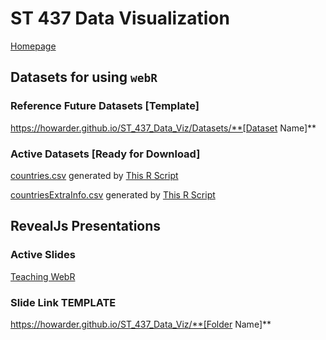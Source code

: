 # ST 437 Data Visualization

[Homepage](https://howarder.github.io/ST_437_Data_Viz/)

## Datasets for using `webR`

### Reference Future Datasets [Template]

https://howarder.github.io/ST_437_Data_Viz/Datasets/**[Dataset Name]**

### Active Datasets [Ready for Download]

[countries.csv](https://howarder.github.io/ST_437_Data_Viz/Datasets/countries.csv) generated by [This R Script](https://github.com/howarder/ST_437_Data_Viz/blob/main/Module%202/Lab%202/Dataset%20Creation.r)

[countriesExtraInfo.csv](https://howarder.github.io/ST_437_Data_Viz/Datasets/countries.csv) generated by [This R Script](https://github.com/howarder/ST_437_Data_Viz/blob/main/Module%202/Lab%202/Dataset%20Creation.r)

## RevealJs Presentations

### Active Slides

[Teaching WebR](https://howarder.github.io/ST_437_Data_Viz/Teaching-WebR)

### Slide Link TEMPLATE

https://howarder.github.io/ST_437_Data_Viz/**[Folder Name]**



